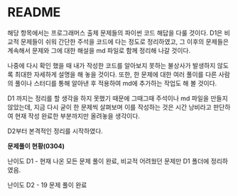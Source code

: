 # README

해당 항목에서는 프로그래머스 출제 문제들의 파이썬 코드 해답을 다룰 것이다. D1은 비교적 문제들이 쉬워 간단한 주석을 코드에 다는 정도로 정리하였고, 그 이후의 문제들은 계속해서 문제와 그에 대한 해설을 md 파일로 함께 정리해 나갈 것이다.

나중에 다시 확인 했을 때 내가 작성한 코드를 알아보지 못하는 불상사가 발생하지 않도록 최대한 자세하게 설명을 해 놓을 것이다. 또한, 한 문제에 대한 여러 풀이를 다른 사람의 풀이나 스터디를 통해 알아낸 후 적용하여 md에 추가하는 작업도 해 볼 것이다.



D1 까지는 정리를 할 생각을 하지 못했기 때문에 그때그때 주석이나 md 파일을 만들지 않았는데, 지금 다시 굳이 한 문제씩 살펴보며 이를 작성하는 것은 시간 낭비라고 판단하여 현재 작성 완료한 부분까지만 올려놓을 생각이다.

D2부터 본격적인 정리를 시작하였다.



**문제풀이 현황(0304)**

난이도 D1 - 현재 나온 모든 문제 풀이 완료, 비교적 어려웠던 문제만 D1 폴더에 정리하였음.

난이도 D2 - 19 문제 풀이 완료


